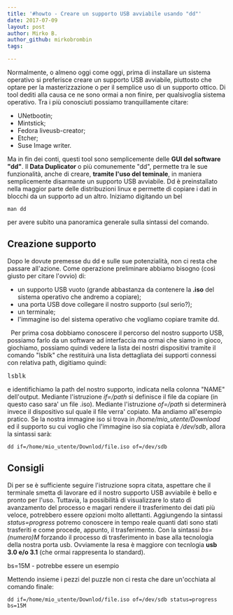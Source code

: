 ```yaml
---
title: '#howto - Creare un supporto USB avviabile usando "dd"'
date: 2017-07-09
layout: post
author: Mirko B.
author_github: mirkobrombin
tags:

---
```

<p>Normalmente, o almeno oggi come oggi, prima di installare un sistema operativo si preferisce creare un supporto USB avviabile, piuttosto che optare per la masterizzazione o per il semplice uso di un supporto ottico. Di tool dediti&nbsp;alla causa ce ne sono ormai a non finire, per qualsivoglia sistema operativo. Tra i più conosciuti possiamo tranquillamente citare:</p><ul>	<li>UNetbootin;</li>	<li>Mintstick;</li>	<li>Fedora liveusb-creator;</li>	<li>Etcher;</li>	<li>Suse Image writer.</li></ul><p>Ma in fin dei conti, questi tool sono semplicemente delle <strong>GUI del software</strong> <strong>"dd"</strong>. Il<strong> Data Duplicator</strong> o più comunemente "dd", permette tra le sue funzionalità, anche di creare, <strong>tramite l'uso del teminale</strong>, in maniera semplicemente disarmante un supporto USB avviabile. Dd è preinstallato nella maggior parte delle distribuzioni linux e permette di copiare i dati in blocchi da un supporto ad un altro. Iniziamo digitando un bel</p><pre><code>man dd</code></pre><p>per avere subito una panoramica generale sulla sintassi del comando. &nbsp;</p><h2>Creazione supporto</h2><p>Dopo le dovute premesse du dd e sulle sue potenzialità, non ci resta che passare all'azione. Come operazione preliminare abbiamo bisogno (così giusto per citare l'ovvio) di:</p><ul>	<li>un supporto USB vuoto (grande abbastanza da contenere la<strong> .iso</strong> del sistema operativo che andremo a copiare);</li>	<li>una porta USB dove collegare il nostro supporto (sul serio?);</li>	<li>un terminale;</li>	<li>l'immagine iso del sistema operativo che vogliamo copiare tramite dd.</li></ul><p>&nbsp; Per prima cosa dobbiamo conoscere il percorso del nostro supporto USB, possiamo farlo da un software ad interfaccia ma ormai che siamo in gioco, giochiamo, possiamo quindi vedere la lista dei nostri dispositivi tramite il comando "lsblk" che restituirà una lista dettagliata dei supporti connessi con relativa path, digitiamo quindi:</p><pre>lsblk</pre><p>e identifichiamo la path del nostro supporto, indicata nella colonna "NAME" dell'output. Mediante l'istruzione<em> if=/path</em> si definisce il file da copiare (in questo caso sara' un file .iso). Mediante l'istruzione <em>of=/path</em> si determinerà invece il dispositivo sul quale il file verra' copiato. Ma andiamo all'esempio pratico. Se la nostra immagine iso si trova in <em>/home/mio_utente/Download</em> ed il supporto su cui voglio che l'immagine iso sia copiata è <em>/dev/sdb</em>, allora la sintassi sarà:</p><pre><code>dd if=/home/mio_utente/Downlod/file.iso of=/dev/sdb</code></pre><h2>Consigli</h2><p>Di per se è sufficiente seguire l'istruzione sopra citata, aspettare che il terminale smetta di lavorare ed il nostro supporto USB avviabile è bello e pronto per l'uso. Tuttavia, la possibilità di visualizzare lo stato di avanzamento del processo e magari rendere il trasferimento dei dati più veloce, potrebbero essere opzioni molto allettanti. Aggiungendo la sintassi <em>status=progress</em> potremo conoscere in tempo reale quanti dati sono stati trasferiti e come procede, appunto, il trasferimento. Con la sintassi <em>bs=(numero)M</em> forzando il processo di trasferimento in base alla tecnologia della nostra porta usb. Ovviamente la resa è maggiore con tecnlogia <strong>usb 3.0 e/o 3.1</strong> (che ormai rappresenta lo standard).</p><p>bs=15M - potrebbe essere un esempio</p><p>Mettendo insieme i pezzi del puzzle non ci resta che dare un'occhiata al comando finale:</p><pre><code>dd if=/home/mio_utente/Downlod/file.iso of=/dev/sdb status=progress bs=15M</code></pre><p>&nbsp;</p>
